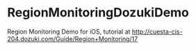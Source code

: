 # RegionMonitoringDozukiDemo
Region Monitoring Demo for iOS, tutorial at http://cuesta-cis-204.dozuki.com/Guide/Region+Monitoring/17
